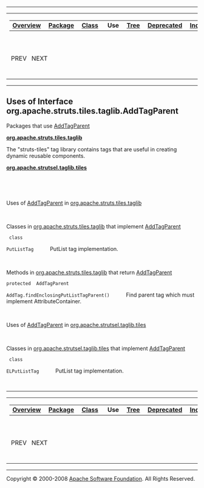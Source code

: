 ------------------------------------------------------------------------

<span id="navbar_top"></span> [](#skip-navbar_top "Skip navigation links")

<table>
<colgroup>
<col width="50%" />
<col width="50%" />
</colgroup>
<tbody>
<tr class="odd">
<td align="left"><span id="navbar_top_firstrow"></span>
<table>
<tbody>
<tr class="odd">
<td align="left"><a href="../../../../../../overview-summary.html.md"><strong>Overview</strong></a> </td>
<td align="left"><a href="../package-summary.html.md"><strong>Package</strong></a> </td>
<td align="left"><a href="../../../../../../org/apache/struts/tiles/taglib/AddTagParent.html.md" title="interface in org.apache.struts.tiles.taglib"><strong>Class</strong></a> </td>
<td align="left"> <strong>Use</strong> </td>
<td align="left"><a href="../package-tree.html.md"><strong>Tree</strong></a> </td>
<td align="left"><a href="../../../../../../deprecated-list.html.md"><strong>Deprecated</strong></a> </td>
<td align="left"><a href="../../../../../../index-all.html.md"><strong>Index</strong></a> </td>
<td align="left"><a href="../../../../../../help-doc.html.md"><strong>Help</strong></a> </td>
</tr>
</tbody>
</table></td>
<td align="left"></td>
</tr>
<tr class="even">
<td align="left"> PREV   NEXT</td>
<td align="left"><a href="../../../../../../index.html.md?org/apache/struts/tiles/taglib//class-useAddTagParent.html"><strong>FRAMES</strong></a>    <a href="AddTagParent.html"><strong>NO FRAMES</strong></a>    
<a href="../../../../../../allclasses-noframe.html.md"><strong>All Classes</strong></a></td>
</tr>
</tbody>
</table>

<span id="skip-navbar_top"></span>

------------------------------------------------------------------------

**Uses of Interface
 org.apache.struts.tiles.taglib.AddTagParent**
----------------------------------------------

Packages that use [AddTagParent](../../../../../../org/apache/struts/tiles/taglib/AddTagParent.html.md "interface in org.apache.struts.tiles.taglib")

[**org.apache.struts.tiles.taglib**](#org.apache.struts.tiles.taglib)

The "struts-tiles" tag library contains tags that are useful in creating dynamic reusable components. 

[**org.apache.strutsel.taglib.tiles**](#org.apache.strutsel.taglib.tiles)

  

 

<span id="org.apache.struts.tiles.taglib"></span>

Uses of [AddTagParent](../../../../../../org/apache/struts/tiles/taglib/AddTagParent.html.md "interface in org.apache.struts.tiles.taglib") in [org.apache.struts.tiles.taglib](../../../../../../org/apache/struts/tiles/taglib/package-summary.html)

 

Classes in [org.apache.struts.tiles.taglib](../../../../../../org/apache/struts/tiles/taglib/package-summary.html.md) that implement [AddTagParent](../../../../../../org/apache/struts/tiles/taglib/AddTagParent.html "interface in org.apache.struts.tiles.taglib")

` class`

`PutListTag`
           PutList tag implementation.

 

Methods in [org.apache.struts.tiles.taglib](../../../../../../org/apache/struts/tiles/taglib/package-summary.html.md) that return [AddTagParent](../../../../../../org/apache/struts/tiles/taglib/AddTagParent.html "interface in org.apache.struts.tiles.taglib")

`protected  AddTagParent`

`AddTag.findEnclosingPutListTagParent()`
           Find parent tag which must implement AttributeContainer.

 

<span id="org.apache.strutsel.taglib.tiles"></span>

Uses of [AddTagParent](../../../../../../org/apache/struts/tiles/taglib/AddTagParent.html.md "interface in org.apache.struts.tiles.taglib") in [org.apache.strutsel.taglib.tiles](../../../../../../org/apache/strutsel/taglib/tiles/package-summary.html)

 

Classes in [org.apache.strutsel.taglib.tiles](../../../../../../org/apache/strutsel/taglib/tiles/package-summary.html.md) that implement [AddTagParent](../../../../../../org/apache/struts/tiles/taglib/AddTagParent.html "interface in org.apache.struts.tiles.taglib")

` class`

`ELPutListTag`
           PutList tag implementation.

 

------------------------------------------------------------------------

<span id="navbar_bottom"></span> [](#skip-navbar_bottom "Skip navigation links")

<table>
<colgroup>
<col width="50%" />
<col width="50%" />
</colgroup>
<tbody>
<tr class="odd">
<td align="left"><span id="navbar_bottom_firstrow"></span>
<table>
<tbody>
<tr class="odd">
<td align="left"><a href="../../../../../../overview-summary.html.md"><strong>Overview</strong></a> </td>
<td align="left"><a href="../package-summary.html.md"><strong>Package</strong></a> </td>
<td align="left"><a href="../../../../../../org/apache/struts/tiles/taglib/AddTagParent.html.md" title="interface in org.apache.struts.tiles.taglib"><strong>Class</strong></a> </td>
<td align="left"> <strong>Use</strong> </td>
<td align="left"><a href="../package-tree.html.md"><strong>Tree</strong></a> </td>
<td align="left"><a href="../../../../../../deprecated-list.html.md"><strong>Deprecated</strong></a> </td>
<td align="left"><a href="../../../../../../index-all.html.md"><strong>Index</strong></a> </td>
<td align="left"><a href="../../../../../../help-doc.html.md"><strong>Help</strong></a> </td>
</tr>
</tbody>
</table></td>
<td align="left"></td>
</tr>
<tr class="even">
<td align="left"> PREV   NEXT</td>
<td align="left"><a href="../../../../../../index.html.md?org/apache/struts/tiles/taglib//class-useAddTagParent.html"><strong>FRAMES</strong></a>    <a href="AddTagParent.html"><strong>NO FRAMES</strong></a>    
<a href="../../../../../../allclasses-noframe.html.md"><strong>All Classes</strong></a></td>
</tr>
</tbody>
</table>

<span id="skip-navbar_bottom"></span>

------------------------------------------------------------------------

Copyright © 2000-2008 [Apache Software Foundation](http://www.apache.org/). All Rights Reserved.
